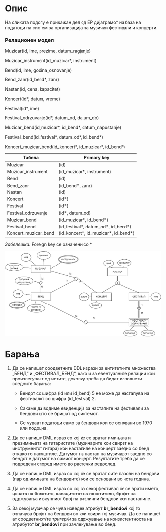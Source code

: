 # Опис

На сликата подолу е прикажан дел од ЕР дијаграмот на база на податоци на систем за организација на музички фестивали и концерти.


### Релационен модел

Muzicar(id, ime, prezime, datum_ragjanje)

Muzicar_instrument(id_muzicar*, instrument)

Bend(id, ime, godina_osnovanje)

Bend_zanr(id_bend*, zanr)

Nastan(id, cena, kapacitet)

Koncert(id*, datum, vreme)

Festival(id*, ime)

Festival_odrzuvanje(id*, datum_od, datum_do)

Muzicar_bend(id_muzicar*, id_bend*, datum_napustanje)

Festival_bend(id_festival*, datum_od*, id_bend*)

Koncert_muzicar_bend(id_koncert*, id_muzicar*, id_bend*)

| Табела | Primary key |
| -------- | -------- |
| Muzicar    | (id)   |
| Muzicar_instrument    | (id_muzicar*, instrument)  |
| Bend    | (id)   |
| Bend_zanr    | (id_bend*, zanr)|
| Nastan    | (id)  |
| Koncert    | (id*)   |
| Festival    | (id*)   |
| Festival_odrzuvanje    | (id*, datum_od)    |
| Muzicar_bend   | (id_muzicar*, id_bend*)  |
| Festival_bend   | (id_festival*, datum_od*, id_bend*)  |
| Koncert_muzicar_bend    | (id_koncert*, id_muzicar*, id_bend*)   |

_Забелешка:_ Foreign key се означени со *

![ER Diagram](./diagram.png)


# Барања


1. Да се напишат соодветните DDL изрази за ентитетните множества „БЕНД“ и „ФЕСТИВАЛ_БЕНД“, како и за евентуалните релации кои произлегуваат од истите, доколку треба да бидат исполнети следните барања:


    - Бендот со шифра (id или id_bend) 5 не може да настапува на фестивалот со шифра (id_festival) 2.

    - Сакаме да водиме евиденција за настапите на фестивали за бендови што се бришат од системот.

    - Се чуваат податоци само за бендови кои се основани во 1970 или подоцна.

2. Да се напише DML израз со кој ќе се вратат имињата и презимињата на гитаристите (музичарите кои свират на инструментот гитара) кои настапиле на концерт заедно со бенд откако го напуштиле. Датумот на настап на музичарот заедно со бендот е датумот на самиот концерт. Резултатите треба да се подредени според името во растечки редослед. 

3. Да се напише DML израз со кој ќе се вратат сите парови на бендови (пар од имињата на бендовите) кои се основани во иста година. 

4. Да се напише DML израз со кој за секој фестивал ќе се врати името, цената на билетите, капацитетот на посетители, бројот на одржувања и вкупниот број на различни бендови кои настапиле. 

5. За секој музичар се чува изведен атрибут **br_bendovi** кој го означува бројот на бендови во кои свири тој музичар.
Да се напише/ат соодветниот/те *тригер/и* за одржување на конзистентноста на атрибутот **br_bendovi** при зачленување во бенд.
